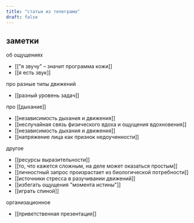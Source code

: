 ```yaml
---
title: "статьи из телеграма"
draft: false
---
```


## заметки

об ощущениях
- [["я звучу" – значит программа кожи]]
- [[я есть звук]]

про разные типы движений
- [[разный уровень задач]]

про [[дыхание]]
- [[независимость дыхания и движения]]
- [[неслучайная связь физического вдоха и ощущения вдохновения]]
- [[независимость дыхания и движения]]
- [[напряжение лица как признок недоученности]]

другое
- [[ресурсы выразительности]]
- [[то, что кажется сложным, на деле может оказаться простым]]
- [[личностный запрос произрастает из биологической потребности]]
- [[источники стресса в разучивании движений]]
- [[избегать ощущения "момента истины"]]
- [[играть спиной]]



организационное
- [[приветственная презентация]]


